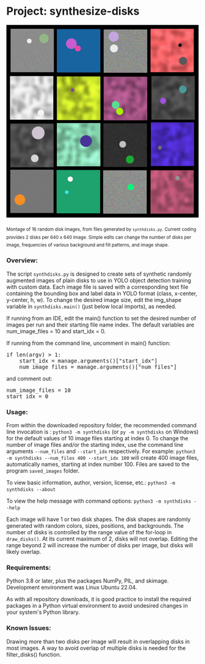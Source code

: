 # Project: synthesize-disks

![Composite of sample disk images](montage.jpg)

<sub>Montage of 16 random disk images, from files generated by `synthdisks.py`. Current coding provides 2 disks per 640 x 640 image. Simple edits can change the number of disks per image, frequencies of various background and fill patterns, and image shape. </sub>

### Overview:
The script `synthdisks.py` is designed to create sets of synthetic randomly augmented images of plain disks to use in YOLO object detection training with custom data. Each image file is saved with a corresponding text file containing the
bounding box and label data in YOLO format (class, x-center, y-center, h, w).
To change the desired image size, edit the img_shape variable in `synthdisks.main()` (just below local imports), as needed. 

If running from an IDE, edit the main() function to set the desired number of images
per run and their starting file name index. The default variables are 
num_image_files = 10 and start_idx = 0.

If running from the command line, uncomment in main() function:
<pre>if len(argv) > 1:
    start_idx = manage.arguments()["start_idx"]
    num_image_files = manage.arguments()["num_files"]</pre>
and comment out:
<pre>num_image_files = 10
start_idx = 0</pre>

### Usage:
From within the downloaded repository folder, the recommended command line invocation is : `python3 -m synthdisks` (or `py -m synthdisks` on Windows) for the default values of 10 image files starting at index 0. To change the number of image files and/or the starting index, use the command line arguments `--num_files` and `--start_idx` respectively. For example: `python3 -m synthdisks --num_files 400 --start_idx 100` will create 400 image files, automatically names, starting at index number 100. Files are saved to the program `saved_images` folder.

To view basic information, author, version, license, etc.: `python3 -m synthdisks --about`

To view the help message with command options: `python3 -m synthdisks --help`

Each image will have 1 or two disk shapes. The disk shapes are randomly generated with random colors, sizes, positions, and backgrounds. The number of disks is controlled by the range value of the for-loop in `draw_disks()`. At its current maximum of 2, disks will not overlap. Editing the range beyond 2 will increase the number of disks per image, but disks will likely overlap.

### Requirements:
Python 3.8 or later, plus the packages NumPy, PIL, and skimage. Development environment was Linux Ubuntu 22.04.

As with all repository downloads, it is good practice to install the required packages in a Python virtual environment to avoid undesired changes in your system's Python library.

### Known Issues:
Drawing more than two disks per image will result in overlapping disks in most images. A way to avoid overlap of multiple disks is needed for the filter_disks() function.
